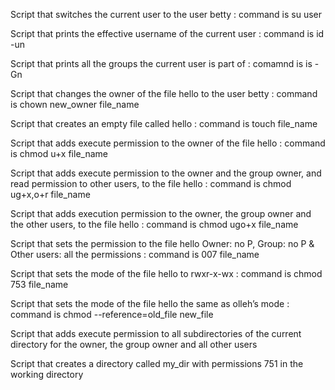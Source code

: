 Script that switches the current user to the user betty : command is su user

Script that prints the effective username of the current user : command is id -un

Script that prints all the groups the current user is part of : comamnd is is -Gn

Script that changes the owner of the file hello to the user betty : command is chown new_owner file_name

Script that creates an empty file called hello : command is touch file_name

Script that adds execute permission to the owner of the file hello : command is chmod u+x file_name

Script that adds execute permission to the owner and the group owner, and read permission to other users, to the file hello : command is chmod ug+x,o+r file_name

Script that adds execution permission to the owner, the group owner and the other users, to the file hello : command is chmod ugo+x file_name

Script that sets the permission to the file hello Owner: no P, Group: no P & Other users: all the permissions : command is 007 file_name

Script that sets the mode of the file hello to rwxr-x-wx : command is chmod 753 file_name

Script that sets the mode of the file hello the same as olleh’s mode : command is chmod --reference=old_file new_file

Script that adds execute permission to all subdirectories of the current directory for the owner, the group owner and all other users

Script that creates a directory called my_dir with permissions 751 in the working directory
